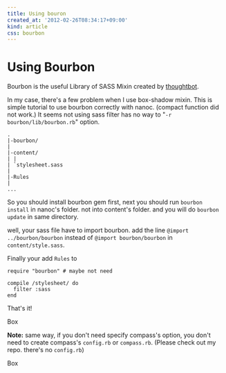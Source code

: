 ```yaml
---
title: Using bouron
created_at: '2012-02-26T08:34:17+09:00'
kind: article
css: bourbon
---
```


Using Bourbon
=============

Bourbon is the useful Library of SASS Mixin created by [thoughtbot](http://thoughtbot.com/).

In my case, there's a few problem when I use box-shadow mixin. This is simple tutorial to use bourbon correctly with nanoc. (compact function did not work.) It seems not using sass filter has no way to "`-r bourbon/lib/bourbon.rb`" option.

    .
    |-bourbon/
    |
    |-content/
    | |
    | `stylesheet.sass
    |
    |-Rules
    |
    ...

So you should install bourbon gem first, next you should run `bourbon install` in nanoc's folder.
not into content's folder. and you will do `bourbon update` in same directory.

well, your sass file have to import bourbon. add the line `@import ../bourbon/bourbon` instead of `@import bourbon/bourbon` in `content/style.sass`.

Finally your add `Rules` to 

    require "bourbon" # maybe not need
    
    compile /stylesheet/ do
      filter :sass
    end

That's it!

<div class="box" id="bourbon-box">
  Box
</div>

**Note:** same way, if you don't need specify compass's option, you don't need to create compass's `config.rb` or `compass.rb`. (Please check out my repo. there's no `config.rb`)

<div class="box" id="box-shadow-custom-multiple">
  Box
</div>
